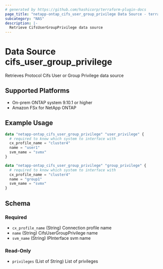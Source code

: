 ```yaml
---
# generated by https://github.com/hashicorp/terraform-plugin-docs
page_title: "netapp-ontap_cifs_user_group_privilege Data Source - terraform-provider-netapp-ontap"
subcategory: "NAS"
description: |-
  Retrieve CifsUserGroupPrivilege data source
---
```


# Data Source cifs_user_group_privilege

Retrieves Protocol Cifs User or Group Privilege data source

## Supported Platforms

* On-prem ONTAP system 9.10.1 or higher
* Amazon FSx for NetApp ONTAP

## Example Usage

```terraform
data "netapp-ontap_cifs_user_group_privilege" "user_privilege" {
  # required to know which system to interface with
  cx_profile_name = "cluster4"
  name = "user1"
  svm_name = "svmx"
}

data "netapp-ontap_cifs_user_group_privilege" "group_privilege" {
  # required to know which system to interface with
  cx_profile_name = "cluster4"
  name = "group1"
  svm_name = "svmx"
}
```

<!-- schema generated by tfplugindocs -->
## Schema

### Required

- `cx_profile_name` (String) Connection profile name
- `name` (String) CifsUserGroupPrivilege name
- `svm_name` (String) IPInterface svm name

### Read-Only

- `privileges` (List of String) List of privileges
